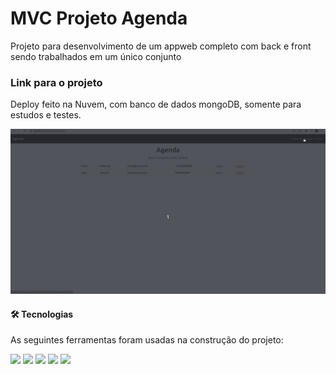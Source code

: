 <h1 algin='center'>MVC Projeto Agenda</h1>

  <p>Projeto para desenvolvimento de um appweb completo com back e front sendo trabalhados em um único conjunto</p>


<h3>Link para o projeto</h3>

  Deploy feito na Nuvem, com banco de dados mongoDB, somente para estudos e testes.

<p align='center'><a href='https://agenda.pauloricardoma.com.br'><img src='https://github.com/pauloricardoma/mvc-projeto-agenda/blob/master/src/views/includes/Imagens/agenda.gif?raw=true'></a></p>

<h4>🛠 Tecnologias</h4>

As seguintes ferramentas foram usadas na construção do projeto:

<img src='https://img.shields.io/badge/JavaScript-323330?style=for-the-badge&logo=javascript&logoColor=F7DF1E' />
<img src='https://img.shields.io/badge/Node.js-339933?style=for-the-badge&logo=nodedotjs&logoColor=white' />
<img src='https://img.shields.io/badge/Nginx-009639?style=for-the-badge&logo=nginx&logoColor=white' />
<img src='https://img.shields.io/badge/Express.js-000000?style=for-the-badge&logo=express&logoColor=white' />
<img src='https://img.shields.io/badge/MongoDB-white?style=for-the-badge&logo=mongodb&logoColor=4EA94B' />
